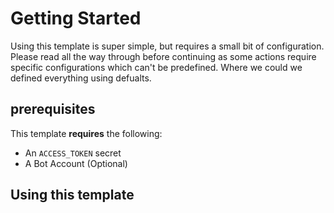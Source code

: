 # Getting Started

Using this template is super simple, but requires a small bit of configuration. Please read all the way through before continuing as some actions require specific configurations which can't be predefined. Where we could we defined everything using defualts.

## prerequisites

This template **requires** the following:

- An `ACCESS_TOKEN` secret
- A Bot Account (Optional)

## Using this template
